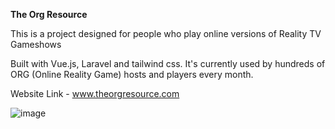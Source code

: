 <b>The Org Resource</b>

This is a project designed for people who play online versions of Reality TV Gameshows

Built with Vue.js, Laravel and tailwind css. It's currently used by hundreds of ORG (Online Reality Game) hosts and players every month.

Website Link - www.theorgresource.com

![image](https://github.com/GeekStreak/the-org-resource/assets/14207221/1c9dd862-a022-4cc5-884c-0510e1b84956)

